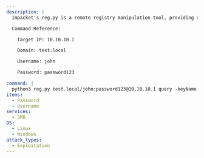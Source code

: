 ```yaml
---
description: |
  Impacket's reg.py is a remote registry manipulation tool, providing similar functionality to reg.exe in Windows.

  Command Reference:

  	Target IP: 10.10.10.1

  	Domain: test.local

  	Username: john

  	Password: password123

command: |
  python3 reg.py test.local/john:password123@10.10.10.1 query -keyName HKLM\\SOFTWARE\\Policies\\Microsoft\\Windows -s
items:
  - Password
  - Username
services:
  - SMB
OS:
  - Linux
  - Windows
attack_types:
  - Exploitation
---
```

